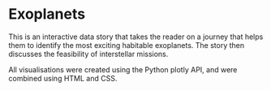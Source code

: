 # Exoplanets
This is an interactive data story that takes the reader on a journey that helps them to identify the most exciting habitable exoplanets. The story then discusses the feasibility of interstellar missions.

All visualisations were created using the Python plotly API, and were combined using HTML and CSS.
